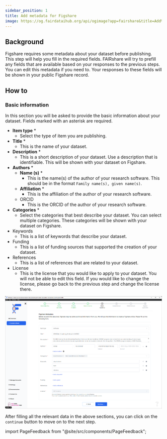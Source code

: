 ```yaml
---
sidebar_position: 1
title: Add metadata for Figshare
image: https://og.fairdataihub.org/api/ogimage?app=fairshare&title=Add%20metadata%20for%20Figshare&description=Curate%20and%20Share%20%7C%20Figshare
---
```


## Background

Figshare requires some metadata about your dataset before publishing. This step will help you fill in the required fields. FAIRshare will try to prefill any fields that are available based on your responses to the previous steps. You can edit this metadata if you need to. Your responses to these fields will be shown in your public Figshare record.

## How to

### Basic information

In this section you will be asked to provide the basic information about your dataset. Fields marked with an asterisk are required.

- **Item type** \*
  - Select the type of item you are publishing.
- **Title** \*
  - This is the name of your dataset.
- **Description** \*
  - This is a short description of your dataset. Use a description that is identifiable. This will be shown with your dataset on Figshare.
- **Authors** \*
  - **Name (s)** \*
    - This is the name(s) of the author of your research software. This should be in the format `Family name(s), given name(s)`.
  - **Affiliation** \*
    - This is the affiliation of the author of your research software.
  - ORCID
    - This is the ORCID of the author of your research software.
- **Categories** \*
  - Select the categories that best describe your dataset. You can select multiple categories. These categories will be shown with your dataset on Figshare.
- Keywords
  - This is a list of keywords that describe your dataset.
- Funding
  - This is a list of funding sources that supported the creation of your dataset.
- References
  - This is a list of references that are related to your dataset.
- License
  - This is the license that you would like to apply to your dataset. You will not be able to edit this field. If you would like to change the license, please go back to the previous step and change the license there.

![](./images/figshareMetadata.png)

After filling all the relevant data in the above sections, you can click on the `continue` button to move on to the next step.

import PageFeedback from "@site/src/components/PageFeedback";

<PageFeedback />

